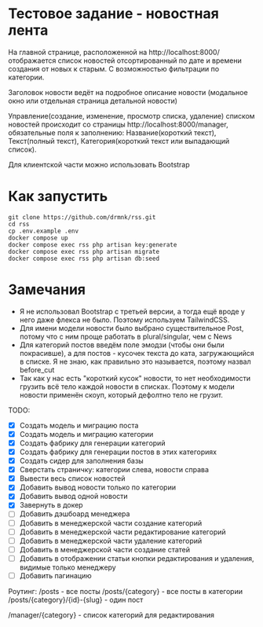 # Тестовое задание - новостная лента

На главной странице, расположенной на http://localhost:8000/ отображается список новостей отсортированный по дате и времени создания от новых к старым. С возможностью фильтрации по категории.

Заголовок новости ведёт на подробное описание новости (модальное окно или отдельная страница детальной новости)

Управление(создание, изменение, просмотр списка, удаление) списком новостей происходит со страницы http://localhost:8000/manager, обязательные поля к заполнению: Название(короткий текст), Текст(полный текст), Категория(короткий текст или выпадающий список).

Для клиентской части можно использовать Bootstrap

# Как запустить

```
git clone https://github.com/drmnk/rss.git
cd rss
cp .env.example .env
docker compose up
docker compose exec rss php artisan key:generate
docker compose exec rss php artisan migrate
docker compose exec rss php artisan db:seed
```

# Замечания

-   Я не использовал Bootstrap с третьей версии, а тогда ещё вроде у него даже флекса не было. Поэтому используем TailwindCSS.
-   Для имени модели новости было выбрано существительное Post, потому что с ним проще работать в plural/singular, чем с News
-   Для категорий постов введём поле эмодзи (чтобы они были покрасивше), а для постов - кусочек текста до ката, загружающийся в списке. Я не знаю, как правильно это называется, поэтому назвал before_cut
-   Так как у нас есть "короткий кусок" новости, то нет необходимости грузить всё тело каждой новости в списках. Поэтому к модели новости применён скоуп, который дефолтно тело не грузит.

TODO:

-   [x] Создать модель и миграцию поста
-   [x] Создать модель и миграцию категории
-   [x] Создать фабрику для генерации категорий
-   [x] Создать фабрику для генерации постов в этих категориях
-   [x] Создать сидер для заполнения базы
-   [x] Сверстать страничку: категории слева, новости справа
-   [x] Вывести весь список новостей
-   [x] Добавить вывод новости только по категории
-   [x] Добавить вывод одной новости
-   [x] Завернуть в докер
-   [ ] Добавить дэшбоард менеджера
-   [ ] Добавить в менеджерской части создание категорий
-   [ ] Добавить в менеджерской части редактирование категорий
-   [ ] Добавить в менеджерской части удаление категорий
-   [ ] Добавить в менеджерской части создание статей
-   [ ] Добавить в отображении статьи кнопки редактирования и удаления, видимые только менеджеру
-   [ ] Добавить пагинацию

Роутинг:
/posts - все посты
/posts/{category} - все посты в категории
/posts/{category}/{id}-{slug} - один пост

/manager/{category} - список категорий для редактирования
